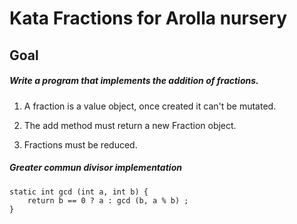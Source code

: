 # Kata Fractions for Arolla nursery

## Goal
##### Write a program that implements the addition of fractions.

1. A fraction is a value object, once created it can't be mutated.

2. The add method must return a new Fraction object.

3. Fractions must be reduced.
 
##### Greater commun divisor implementation  

```
static int gcd (int a, int b) {
    return b == 0 ? a : gcd (b, a % b) ;
}
```